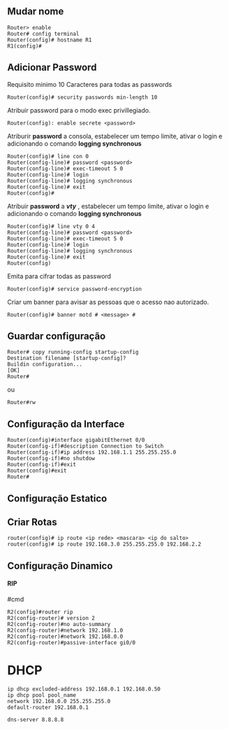 
## Mudar nome
```
Router> enable
Router# config terminal
Router(config)# hostname R1
R1(config)#
```

## Adicionar Password
Requisito minimo 10 Caracteres para todas as passwords
```
Router(config)# security passwords min-length 10
```

Atribuir password para o modo exec privillegiado.
```
Router(config): enable secrete <password>
```

Atriburir <strong>password</strong> a consola, estabelecer um tempo limite, ativar o login e adicionando o comando <strong>logging synchronous</strong> 
```
Router(config)# line con 0
Router(config-line)# password <password>
Router(config-line)# exec-timeout 5 0 
Router(config-line)# login
Router(config-line)# logging synchronous
Router(config-line)# exit
Router(config)#
```

Atribuir <strong>password</strong> a <strong><i>vty</i></strong> , estabelecer um tempo limite, ativar o login e adicionando o  comando <strong>logging synchronous</strong>
```
Router(config)# line vty 0 4 
Router(config-line)# password <password>
Router(config-line)# exec-timeout 5 0 
Router(config-line)# login
Router(config-line)# logging synchronous
Router(config-line)# exit
Router(config)
```

Emita para cifrar todas as password
```
Router(config)# service password-encryption
```

Criar um banner para avisar as pessoas que o acesso nao autorizado.
```
Router(config)# banner motd # <message> #
```

## Guardar configuração 

```
Router# copy running-config startup-config
Destination filename [startup-config]?
Buildin configuration...
[OK]
Router#
```
ou 
```
Router#rw

```


## Configuração da Interface
```
Router(config)#interface gigabitEthernet 0/0
Router(config-if)#description Connection to Switch 
Router(config-if)#ip address 192.168.1.1 255.255.255.0
Router(config-if)#no shutdow
Router(config-if)#exit
Router(config)#exit
Router#
```


## Configuração Estatico

## Criar Rotas
```
router(config)# ip route <ip rede> <mascara> <ip do salto>
router(config)# ip route 192.168.3.0 255.255.255.0 192.168.2.2
```



## Configuração Dinamico
#### RIP
#cmd
```
R2(config)#router rip
R2(config-router)# version 2 
R2(config-router)#no auto-summary
R2(config-router)#network 192.168.1.0
R2(config-router)#network 192.168.0.0
R2(config-router)#passive-interface gi0/0
```


# DHCP
```
ip dhcp excluded-address 192.168.0.1 192.168.0.50
ip dhcp pool pool_name
network 192.168.0.0 255.255.255.0
default-router 192.168.0.1

dns-server 8.8.8.8
```